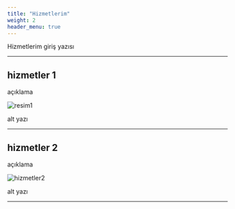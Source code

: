 ```yaml
---
title: "Hizmetlerim"
weight: 2
header_menu: true
---
```


Hizmetlerim giriş yazısı

---

## hizmetler 1

açıklama

![resim1](images/resim1.jpg)

alt yazı

---

## hizmetler 2

açıklama

![hizmetler2](images/hizmetler2.jpg)

alt yazı

---

